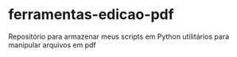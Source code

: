 # ferramentas-edicao-pdf
Repositório para armazenar meus scripts em Python utilitários para manipular arquivos em pdf
